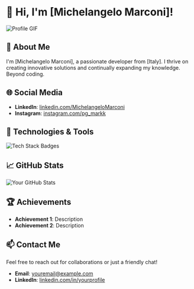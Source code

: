 # 👋 Hi, I'm [Michelangelo Marconi]!

![Profile GIF](URL_to_your_profile_gif)

## 🚀 About Me

I'm [Michelangelo Marconi], a passionate developer from [Italy]. I thrive on creating innovative solutions and continually expanding my knowledge. Beyond coding.

## 🌐 Social Media

- **LinkedIn**: [linkedin.com/MichelangeloMarconi](https://www.linkedin.com/in/michelangelo-marconi-9128942bb/)
- **Instagram**: [instagram.com/pg_markk](https://www.instagram.com/pg_markk/)

## 🔧 Technologies & Tools

![Tech Stack Badges](URL_to_your_tech_stack_badges)

## 📈 GitHub Stats

![Your GitHub Stats](URL_to_your_github_stats_image)

## 🏆 Achievements

- **Achievement 1**: Description
- **Achievement 2**: Description

## 📫 Contact Me

Feel free to reach out for collaborations or just a friendly chat!

- **Email**: [youremail@example.com](mailto:youremail@example.com)
- **LinkedIn**: [linkedin.com/in/yourprofile](https://linkedin.com/in/yourprofile)
